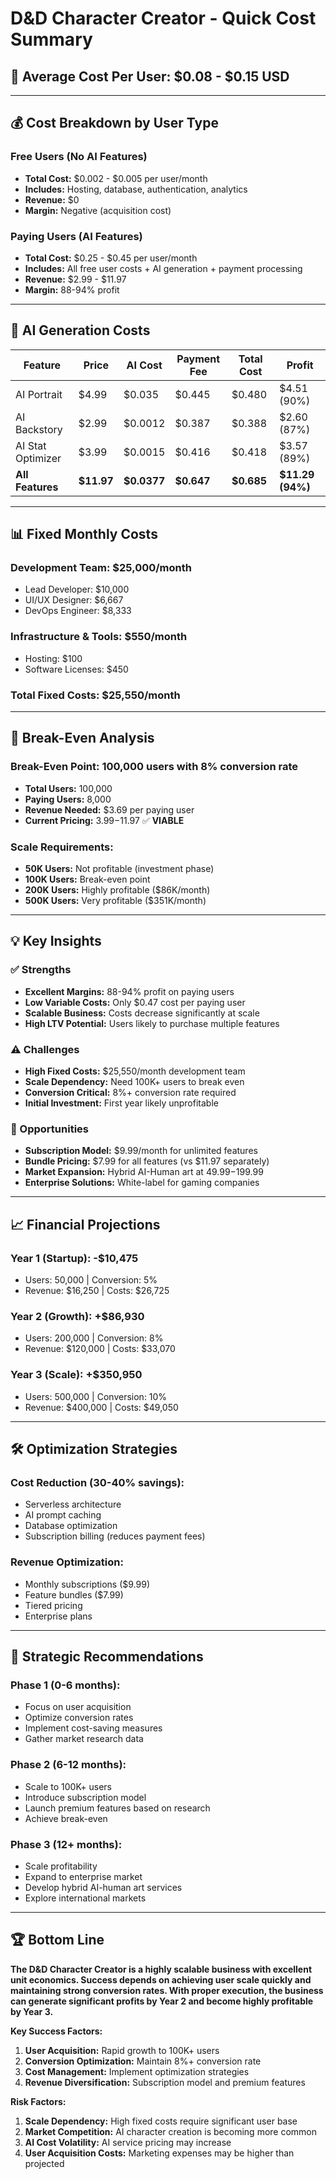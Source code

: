 # D&D Character Creator - Quick Cost Summary

## 🎯 **Average Cost Per User: $0.08 - $0.15 USD**

---

## 💰 **Cost Breakdown by User Type**

### **Free Users (No AI Features)**
- **Total Cost:** $0.002 - $0.005 per user/month
- **Includes:** Hosting, database, authentication, analytics
- **Revenue:** $0
- **Margin:** Negative (acquisition cost)

### **Paying Users (AI Features)**
- **Total Cost:** $0.25 - $0.45 per user/month
- **Includes:** All free user costs + AI generation + payment processing
- **Revenue:** $2.99 - $11.97
- **Margin:** 88-94% profit

---

## 🤖 **AI Generation Costs**

| Feature | Price | AI Cost | Payment Fee | Total Cost | Profit |
|---------|-------|---------|-------------|------------|--------|
| AI Portrait | $4.99 | $0.035 | $0.445 | $0.480 | $4.51 (90%) |
| AI Backstory | $2.99 | $0.0012 | $0.387 | $0.388 | $2.60 (87%) |
| AI Stat Optimizer | $3.99 | $0.0015 | $0.416 | $0.418 | $3.57 (89%) |
| **All Features** | **$11.97** | **$0.0377** | **$0.647** | **$0.685** | **$11.29 (94%)** |

---

## 📊 **Fixed Monthly Costs**

### **Development Team:** $25,000/month
- Lead Developer: $10,000
- UI/UX Designer: $6,667
- DevOps Engineer: $8,333

### **Infrastructure & Tools:** $550/month
- Hosting: $100
- Software Licenses: $450

### **Total Fixed Costs:** $25,550/month

---

## 🎯 **Break-Even Analysis**

### **Break-Even Point:** 100,000 users with 8% conversion rate
- **Total Users:** 100,000
- **Paying Users:** 8,000
- **Revenue Needed:** $3.69 per paying user
- **Current Pricing:** $3.99-$11.97 ✅ **VIABLE**

### **Scale Requirements:**
- **50K Users:** Not profitable (investment phase)
- **100K Users:** Break-even point
- **200K Users:** Highly profitable ($86K/month)
- **500K Users:** Very profitable ($351K/month)

---

## 💡 **Key Insights**

### **✅ Strengths**
- **Excellent Margins:** 88-94% profit on paying users
- **Low Variable Costs:** Only $0.47 cost per paying user
- **Scalable Business:** Costs decrease significantly at scale
- **High LTV Potential:** Users likely to purchase multiple features

### **⚠️ Challenges**
- **High Fixed Costs:** $25,550/month development team
- **Scale Dependency:** Need 100K+ users to break even
- **Conversion Critical:** 8%+ conversion rate required
- **Initial Investment:** First year likely unprofitable

### **🚀 Opportunities**
- **Subscription Model:** $9.99/month for unlimited features
- **Bundle Pricing:** $7.99 for all features (vs $11.97 separately)
- **Market Expansion:** Hybrid AI-Human art at $49.99-$199.99
- **Enterprise Solutions:** White-label for gaming companies

---

## 📈 **Financial Projections**

### **Year 1 (Startup):** -$10,475
- Users: 50,000 | Conversion: 5%
- Revenue: $16,250 | Costs: $26,725

### **Year 2 (Growth):** +$86,930
- Users: 200,000 | Conversion: 8%
- Revenue: $120,000 | Costs: $33,070

### **Year 3 (Scale):** +$350,950
- Users: 500,000 | Conversion: 10%
- Revenue: $400,000 | Costs: $49,050

---

## 🛠️ **Optimization Strategies**

### **Cost Reduction (30-40% savings):**
- Serverless architecture
- AI prompt caching
- Database optimization
- Subscription billing (reduces payment fees)

### **Revenue Optimization:**
- Monthly subscriptions ($9.99)
- Feature bundles ($7.99)
- Tiered pricing
- Enterprise plans

---

## 🎯 **Strategic Recommendations**

### **Phase 1 (0-6 months):**
- Focus on user acquisition
- Optimize conversion rates
- Implement cost-saving measures
- Gather market research data

### **Phase 2 (6-12 months):**
- Scale to 100K+ users
- Introduce subscription model
- Launch premium features based on research
- Achieve break-even

### **Phase 3 (12+ months):**
- Scale profitability
- Expand to enterprise market
- Develop hybrid AI-human art services
- Explore international markets

---

## 🏆 **Bottom Line**

**The D&D Character Creator is a highly scalable business with excellent unit economics. Success depends on achieving user scale quickly and maintaining strong conversion rates. With proper execution, the business can generate significant profits by Year 2 and become highly profitable by Year 3.**

**Key Success Factors:**
1. **User Acquisition:** Rapid growth to 100K+ users
2. **Conversion Optimization:** Maintain 8%+ conversion rate
3. **Cost Management:** Implement optimization strategies
4. **Revenue Diversification:** Subscription model and premium features

**Risk Factors:**
1. **Scale Dependency:** High fixed costs require significant user base
2. **Market Competition:** AI character creation is becoming more common
3. **AI Cost Volatility:** AI service pricing may increase
4. **User Acquisition Costs:** Marketing expenses may be higher than projected